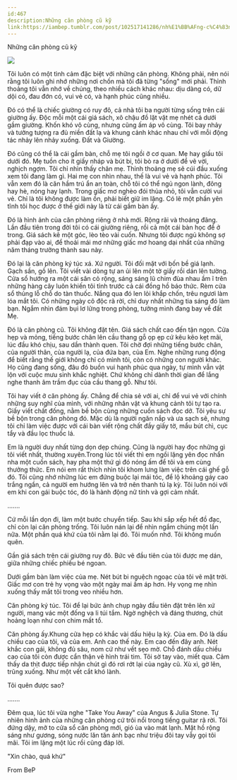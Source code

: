 ```yaml
---
id:467
description:Những căn phòng cũ kỹ
link:https://iambep.tumblr.com/post/102517141286/nh%E1%BB%AFng-c%C4%83n-ph%C3%B2ng-c%C5%A9-k%E1%BB%B9
---
```


Những căn phòng cũ kỹ

![](https://64.media.tumblr.com/0253d7b859a008055edabf9fca3f4de1/tumblr_inline_p7hoizdw2V1qa3q4c_500.jpg)

Tôi luôn có một tình cảm đặc biệt với những căn phòng. Không phải, nên nói
rằng tôi luôn ghi nhớ những nơi chốn mà tôi đã từng "sống" mới phải. Thỉnh
thoảng tôi vẫn nhớ về chúng, theo nhiều cách khác nhau: dịu dàng có, dữ
dội có, đau đớn có, vui vẻ có, và hạnh phúc cũng nhiều.

Đó có thể là chiếc giường có ruy đô, cả nhà tôi ba người từng sống trên
cái giường ấy. Độc mỗi một cái giá sách, xô chậu đồ lặt vặt mẹ nhét cả dưới
gầm giường. Khốn khó vô cùng, nhưng cũng ấm áp vô cùng. Tôi bay nhảy và
tưởng tượng ra đủ miền đất lạ và khung cảnh khác nhau chỉ với mỗi động tác
nhảy lên nhảy xuống. Đất và Giường.

Đó cũng có thể là cái gầm bàn, chỗ mẹ tôi ngồi ở cơ quan. Mẹ hay giấu tôi
dưới đó. Mẹ tuồn cho ít giấy nháp và bút bi, tôi bò ra ở dưới để vẽ vời,
nghịch ngợm. Tôi chỉ nhìn thấy chân mẹ. Thỉnh thoảng mẹ sẽ cúi đầu xuống
xem tôi đang làm gì. Hai mẹ con nhìn nhau, thế là vui vẻ và hạnh phúc. Tôi
vẫn xem đó là căn hầm trú ẩn an toàn, chỗ tôi có thể ngủ ngon lành, đông
hay hè, nóng hay lạnh. Trong giấc mơ nghèo đói thủa nhỏ, tôi vẫn cười vui
vẻ. Chỉ là tôi không được làm ồn, phải biết giữ im lặng. Có lẽ một phần
yên tĩnh tôi học được ở thế giới này là từ cái gầm bàn ấy.

Đó là hình ảnh của căn phòng riêng ở nhà mới. Rộng rãi và thoáng đãng. Lần
đầu tiên trong đời tôi có cái giường riêng, rồi cả một cái bàn học để ở
trong. Giá sách kê một góc, lèo tèo vài cuốn. Nhưng tôi được ngủ không sợ
phải đạp vào ai, để thoải mái mơ những giấc mơ hoang dại nhất của những
năm tháng trưởng thành sau này.

Đó lại là căn phòng ký túc xá. Xứ người. Tôi đối mặt với bốn bề giá lạnh.
Gạch sần, gồ lên. Tôi viết vài dòng tự an ủi lên một tờ giấy rồi dán lên
tường. Cửa sổ hướng ra một cái sân cỏ rộng, sáng sáng lũ chim đùa nhau ầm
ĩ trên những hàng cây luôn khiến tôi tỉnh trước cả cái đồng hồ báo thức.
Rèm cửa sổ thủng lỗ chỗ do tàn thuốc. Nắng qua đó len lỏi khắp chốn, trêu
ngươi làm lóa mắt tôi. Có những ngày cô độc rã rời, chỉ duy nhất những tia
sáng đó làm bạn. Ngắm nhìn đám bụi lơ lửng trong phòng, tưởng mình đang
bay về đất Mẹ.

Đó là căn phòng cũ. Tôi không đặt tên. Giá sách chất cao đến tận ngọn. Cửa
hẹp và mỏng, tiếng bước chân lên cầu thang gỗ ọp ẹp cứ kêu kẽo kẹt mãi,
lúc đầu khó chịu, sau dần thành quen. Tôi chờ đợi những tiếng bước chân,
của người thân, của người lạ, của đứa bạn, của Em. Nghe những rung động
để biết rằng thế giới không chỉ có mình tôi, còn có những con người khác.
Họ cũng đang sống, đâu đó buồn vui hạnh phúc qua ngày, tự mình vẫn vật lộn
với cuộc mưu sinh khắc nghiệt. Chứ không chỉ dành thời gian để lắng nghe
thanh âm trầm đục của cầu thang gỗ. Như tôi.

Tôi hay viết ở căn phòng ấy. Chẳng để chia sẻ với ai, chỉ để vui vẻ với
chính những suy nghĩ của mình, với những nhân vật và khung cảnh tôi tự tạo
ra. Giấy viết chất đống, nằm bề bộn cùng những cuốn sách đọc dở. Tôi yêu
sự bề bộn trong căn phòng đó. Mặc dù là người ngăn nắp và ưa sạch sẽ, nhưng
tôi chỉ làm việc được với cái bàn viết rộng chất đầy giấy tờ, mẩu bút chì,
cục tẩy và đầu lọc thuốc lá.

Em là người duy nhất từng dọn dẹp chúng. Cũng là người hay đọc những gì
tôi viết nhất, thường xuyên.Trong lúc tôi viết thì em ngồi lặng yên đọc
nhẩn nha một cuốn sách, hay pha một thứ gì đó nóng ấm để tôi và em cùng
thưởng thức. Em nói em rất thích nhìn tôi khom lưng làm việc trên cái ghế
gỗ đó. Tôi cũng nhớ những lúc em đứng buộc lại mái tóc, để lộ khoảng gáy
cao trắng ngần, cả người em hướng lên và trở nên thanh tú lạ kỳ. Tôi luôn
nói với em khi con gái buộc tóc, đó là hành động nữ tính và gợi cảm nhất.

.......

Cứ mỗi lần dọn đi, làm một bước chuyển tiếp. Sau khi sắp xếp hết đồ đạc,
chỉ còn lại căn phòng trống. Tôi luôn nán lại để nhìn ngắm chúng một lần
nữa. Một phần quá khứ của tôi nằm lại đó. Tôi muốn nhớ. Tôi không muốn quên.

Gần giá sách trên cái giường ruy đô. Bức vẽ đầu tiên của tôi được mẹ dán,
giữa những chiếc phiếu bé ngoan.

Dưới gầm bàn làm việc của mẹ. Nét bút bi nguệch ngoạc của tôi vẽ mặt trời.
Giấc mơ con trẻ hy vọng vào một ngày mai ấm áp hơn. Hy vọng mẹ nhìn xuống
thấy mắt tôi trong veo nhiều hơn.

Căn phòng ký túc. Tôi để lại bức ảnh chụp ngày đầu tiên đặt trên lên xứ
người, mang vác một đống va li túi tắm. Ngờ nghệch và đáng thương, chút
hoảng loạn như con chim mất tổ.

Căn phòng ấy.Khung cửa hẹp có khắc vài dấu hiệu lạ kỳ. Của em. Đó là dấu
chiều cao của tôi, và của em. Anh cao thế này. Em cao đến đây anh. Nét khắc
con gái, không đủ sâu, nom cứ như vết sẹo mờ. Chỗ đánh dấu chiều cao của
tôi còn được cẩn thận vẽ hình trái tim. Tôi sờ tay vào, miết qua. Cảm thấy
da thịt được tiếp nhận chút gì đó rơi rớt lại của ngày cũ. Xù xì, gờ lên,
trũng xuống. Như một vết cắt khó lành.

Tôi quên được sao?

.......

Đêm qua, lúc tôi vừa nghe "Take You Away" của Angus & Julia Stone. Tự nhiên
hình ảnh của những căn phòng cứ trôi nổi trong tiếng guitar rã rời. Tôi
đứng dậy, mở to cửa sổ căn phòng mới, gió ùa vào mát lạnh. Mặt hồ rộng sáng
như gương, sóng nước lăn tăn ánh bạc như triệu đôi tay vẫy gọi tôi mãi.
Tôi im lặng một lúc rồi cũng đáp lời.

"Xin chào, quá khứ"

From BeP